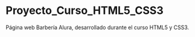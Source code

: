 # Proyecto_Curso_HTML5_CSS3
 Página web Barbería Alura, desarrollado durante el curso HTML5 y CSS3.
